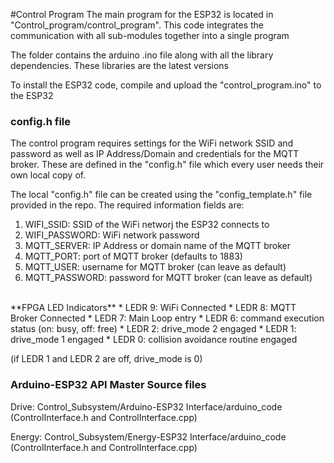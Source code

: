 #Control Program
The main program for the ESP32 is located in "Control_program/control_program". This code integrates the communication with all sub-modules together into a single program

The folder contains the arduino .ino file along with all the library dependencies. These libraries are the latest versions

To install the ESP32 code, compile and upload the "control_program.ino" to the ESP32

### config.h file
The control program requires settings for the WiFi network SSID and password as well as IP Address/Domain and credentials for the MQTT broker. These are defined in the "config.h" file which every user needs their own local copy of. 

The local "config.h" file can be created using the "config_template.h" file provided in the repo. The required information fields are: 
1) WIFI_SSID: SSID of the WiFi networj the ESP32 connects to
2) WIFI_PASSWORD: WiFi network password 
3) MQTT_SERVER: IP Address or domain name of the MQTT broker
4) MQTT_PORT: port of MQTT broker (defaults to 1883)
5) MQTT_USER: username for MQTT broker (can leave as default)
6) MQTT_PASSWORD: password for MQTT broker (can leave as default)
<br>
**FPGA LED Indicators**
    * LEDR 9: WiFi Connected
    * LEDR 8: MQTT Broker Connected
    * LEDR 7: Main Loop entry
    * LEDR 6: command execution status (on: busy, off: free)
    * LEDR 2: drive_mode 2 engaged
    * LEDR 1: drive_mode 1 engaged
    * LEDR 0: collision avoidance routine engaged

(if LEDR 1 and LEDR 2 are off, drive_mode is 0)
<br>
### Arduino-ESP32 API Master Source files
Drive: Control_Subsystem/Arduino-ESP32 Interface/arduino_code (ControlInterface.h and ControlInterface.cpp)

Energy: Control_Subsystem/Energy-ESP32 Interface/arduino_code (ControlInterface.h and ControlInterface.cpp)